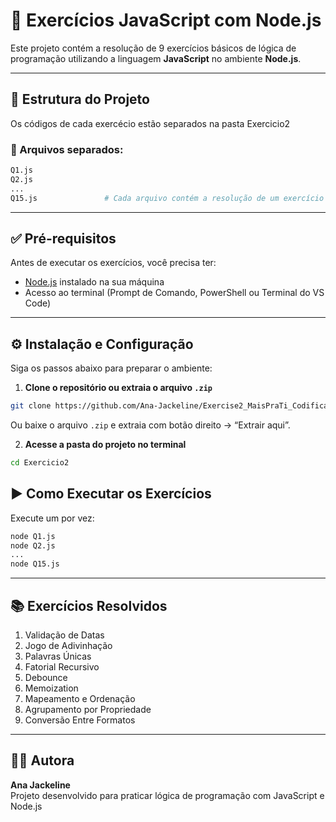 # 📘 Exercícios JavaScript com Node.js

Este projeto contém a resolução de 9 exercícios básicos de lógica de programação utilizando a linguagem **JavaScript** no ambiente **Node.js**.  

---

## 📁 Estrutura do Projeto
Os códigos de cada exercécio estão separados na pasta Exercicio2

### 🔹 Arquivos separados:

```bash
Q1.js
Q2.js
...
Q15.js               # Cada arquivo contém a resolução de um exercício
```

---

## ✅ Pré-requisitos

Antes de executar os exercícios, você precisa ter:

- [Node.js](https://nodejs.org/pt) instalado na sua máquina
- Acesso ao terminal (Prompt de Comando, PowerShell ou Terminal do VS Code)

---

## ⚙️ Instalação e Configuração

Siga os passos abaixo para preparar o ambiente:

1. **Clone o repositório ou extraia o arquivo `.zip`**

```bash
git clone https://github.com/Ana-Jackeline/Exercise2_MaisPraTi_Codifica
```

Ou baixe o arquivo `.zip` e extraia com botão direito → “Extrair aqui”.

2. **Acesse a pasta do projeto no terminal**

```bash
cd Exercicio2
```

## ▶️ Como Executar os Exercícios

Execute um por vez:

```bash
node Q1.js
node Q2.js
...
node Q15.js
```

---

## 📚 Exercícios Resolvidos

1. Validação de Datas
2. Jogo de Adivinhação
3. Palavras Únicas
4. Fatorial Recursivo
5. Debounce
6. Memoization
7. Mapeamento e Ordenação
8. Agrupamento por Propriedade
9. Conversão Entre Formatos

---


## 👩‍💻 Autora

**Ana Jackeline**  
Projeto desenvolvido para praticar lógica de programação com JavaScript e Node.js

